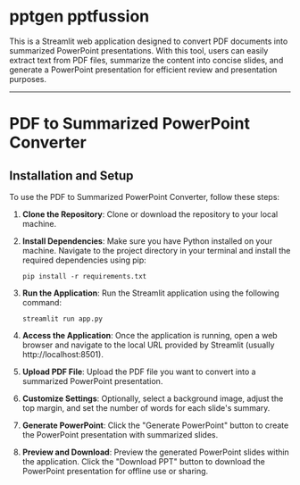 # pptgen pptfussion
This is a Streamlit web application designed to convert PDF documents into summarized PowerPoint presentations. With this tool, users can easily extract text from PDF files, summarize the content into concise slides, and generate a PowerPoint presentation for efficient review and presentation purposes.

---

# PDF to Summarized PowerPoint Converter

## Installation and Setup
To use the PDF to Summarized PowerPoint Converter, follow these steps:

1. **Clone the Repository**: Clone or download the repository to your local machine.

2. **Install Dependencies**: Make sure you have Python installed on your machine. Navigate to the project directory in your terminal and install the required dependencies using pip:

    ```
    pip install -r requirements.txt
    ```

3. **Run the Application**: Run the Streamlit application using the following command:

    ```
    streamlit run app.py
    ```

4. **Access the Application**: Once the application is running, open a web browser and navigate to the local URL provided by Streamlit (usually http://localhost:8501).

5. **Upload PDF File**: Upload the PDF file you want to convert into a summarized PowerPoint presentation.

6. **Customize Settings**: Optionally, select a background image, adjust the top margin, and set the number of words for each slide's summary.

7. **Generate PowerPoint**: Click the "Generate PowerPoint" button to create the PowerPoint presentation with summarized slides.

8. **Preview and Download**: Preview the generated PowerPoint slides within the application. Click the "Download PPT" button to download the PowerPoint presentation for offline use or sharing.
